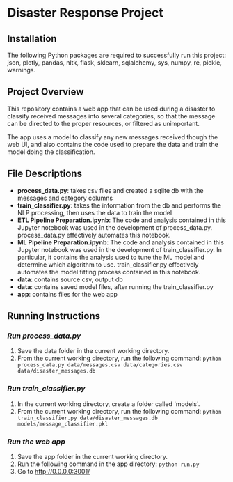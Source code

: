 # Disaster Response Project

## Installation
The following Python packages are required to successfully run this project: json, plotly, pandas, nltk, flask, sklearn, sqlalchemy, sys, numpy, re, pickle, warnings.

## Project Overview
This repository contains a web app that can be used during a disaster to classify received messages into several categories, so that the message can be directed to the proper resources, or filtered as unimportant. 

The app uses a model to classify any new messages received though the web UI, and also contains the code used to prepare the data and train the model doing the classification.

## File Descriptions
* **process_data.py**: takes csv files and created a sqlite db with the messages and category columns
* **train_classifier.py**: takes the information from the db and performs the NLP processing, then uses the data to train the model
* **ETL Pipeline Preparation.ipynb**: The code and analysis contained in this Jupyter notebook was used in the development of process_data.py. process_data.py effectively automates this notebook.
* **ML Pipeline Preparation.ipynb**: The code and analysis contained in this Jupyter notebook was used in the development of train_classifier.py. In particular, it contains the analysis used to tune the ML model and determine which algorithm to use. train_classifier.py effectively automates the model fitting process contained in this notebook.
* **data**: contains source csv, output db
* **data**: contains saved model files, after running the train_classifier.py
* **app**: contains files for the web app

## Running Instructions
### ***Run process_data.py***
1. Save the data folder in the current working directory.
2. From the current working directory, run the following command:
`python process_data.py data/messages.csv data/categories.csv data/disaster_messages.db`

### ***Run train_classifier.py***
1. In the current working directory, create a folder called 'models'.
2. From the current working directory, run the following command:
`python train_classifier.py data/disaster_messages.db models/message_classifier.pkl`

### ***Run the web app***
1. Save the app folder in the current working directory.
2. Run the following command in the app directory:
    `python run.py`
3. Go to http://0.0.0.0:3001/
